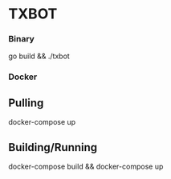 # TXBOT

### Binary

go build && ./txbot

### Docker

## Pulling

docker-compose up

## Building/Running

docker-compose build && docker-compose up
